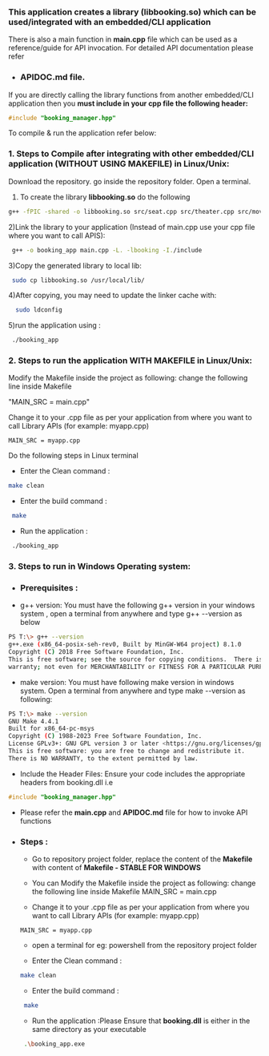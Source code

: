 ### This application creates a library (libbooking.so) which can be used/integrated with an embedded/CLI application

There is also a main function in **main.cpp** file which can be used as a reference/guide for API invocation. For detailed API documentation please refer
* ### APIDOC.md file.

If you are directly calling the library functions from another embedded/CLI application then you **must include in your cpp file the following header:**
```c++
#include "booking_manager.hpp"
```
To compile & run the application refer below:

### 1. Steps to Compile after integrating with other embedded/CLI application (WITHOUT USING MAKEFILE) in Linux/Unix:

Download the repository. go inside the repository folder.
Open a terminal.

1) To create the library **libbooking.so** do the following
```bash
g++ -fPIC -shared -o libbooking.so src/seat.cpp src/theater.cpp src/movie.cpp src/movie_factory.cpp src/theater_factory.cpp src/booking_manager.cpp -I./include
```
2)Link the library to your application (Instead of main.cpp use your cpp file where you want to call APIS):
```bash
 g++ -o booking_app main.cpp -L. -lbooking -I./include
```
3)Copy the generated library to local lib:
```bash
 sudo cp libbooking.so /usr/local/lib/
```
4)After copying, you may need to update the linker cache with:
```bash
  sudo ldconfig
```
5)run the application using :
```bash
 ./booking_app
```

### 2. Steps to run the application WITH MAKEFILE in Linux/Unix:
Modify the Makefile inside the project as following:
change the following line inside Makefile

"MAIN_SRC = main.cpp"

Change it to your .cpp file as per your application from where you want to call Library APIs (for example: myapp.cpp)
```make
MAIN_SRC = myapp.cpp
```

Do the following steps in Linux terminal
* Enter the Clean command :
```bash
make clean
```
* Enter the build command :
```bash
 make
 ```
* Run the application :
```bash
 ./booking_app
 ```

### 3. Steps to run in Windows Operating system:
* ### Prerequisites :
 * g++ version: You must have the following g++ version in your windows system , open a terminal from anywhere and type g++ --version as below
 ```bash
 PS T:\> g++ --version
 g++.exe (x86_64-posix-seh-rev0, Built by MinGW-W64 project) 8.1.0
 Copyright (C) 2018 Free Software Foundation, Inc.
 This is free software; see the source for copying conditions.  There is NO
 warranty; not even for MERCHANTABILITY or FITNESS FOR A PARTICULAR PURPOSE.
 ```
  * make version: You must have following make version in windows system. Open a terminal from anywhere and type
make --version as following:
```bash
PS T:\> make --version
GNU Make 4.4.1
Built for x86_64-pc-msys
Copyright (C) 1988-2023 Free Software Foundation, Inc.
License GPLv3+: GNU GPL version 3 or later <https://gnu.org/licenses/gpl.html>
This is free software: you are free to change and redistribute it.
There is NO WARRANTY, to the extent permitted by law.
```
  * Include the Header Files: Ensure your code includes the appropriate headers from booking.dll i.e
  ```c++
  #include "booking_manager.hpp"
  ```
  * Please refer the **main.cpp** and **APIDOC.md** file for how to invoke API functions

* ### Steps :
  * Go to repository project folder, replace the content of the  **Makefile** with content of **Makefile - STABLE FOR WINDOWS**
  * You can Modify the Makefile inside the project as following: change the following line inside Makefile
  MAIN_SRC = main.cpp

  * Change it to your .cpp file as per your application from where you want to call Library APIs (for example: myapp.cpp)
  ```make
  MAIN_SRC = myapp.cpp
  ```
  * open a terminal for eg: powershell from the repository project folder

  * Enter the Clean command :
  ```bash
  make clean
  ```
  * Enter the build command :
  ```bash
   make
   ```
  * Run the application :Please Ensure that **booking.dll** is either in the same directory as your executable
  ```bash
   .\booking_app.exe
   ```
